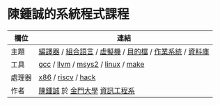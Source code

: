 # 陳鍾誠的系統程式課程

欄位   | 連結
-------|---------------------------------------
主題   | [編譯器](compiler) / [組合語言](asm) / [虛擬機](vm) / [目的檔](obj) / [作業系統](os) / [資料庫](database)
工具   | [gcc](gcc) / [llvm](toolchain/llvm) / [msys2](msys2) / [linux](linux) / [make](make)
處理器  | [x86](cpu/x86) / [riscv](cpu/riscv) / [hack](hack)
作者   | [陳鍾誠](http://www.nqu.edu.tw/educsie/index.php?act=blog&code=list&ids=4) 於 [金門大學](http://www.nqu.edu.tw/) [資訊工程系](http://www.nqu.edu.tw/educsie/index.php) 

